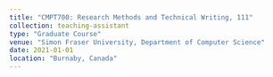 ```yaml
---
title: "CMPT700: Research Methods and Technical Writing, 111"
collection: teaching-assistant
type: "Graduate Course"
venue: "Simon Fraser University, Department of Computer Science"
date: 2021-01-01
location: "Burnaby, Canada"
---
```

